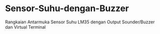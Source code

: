 # Sensor-Suhu-dengan-Buzzer
Rangkaian Antarmuka Sensor Suhu LM35 dengan Output Sounder/Buzzer dan Virtual Terminal
